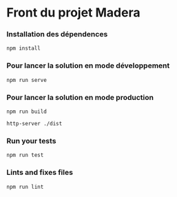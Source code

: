 # Front du projet Madera

### Installation des dépendences
```
npm install
```

### Pour lancer la solution en mode développement
```
npm run serve
```

### Pour lancer la solution en mode production
```
npm run build

http-server ./dist
```

### Run your tests
```
npm run test
```

### Lints and fixes files
```
npm run lint
```

